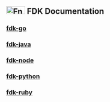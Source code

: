 ## <img src="https://fnproject.io/images/fn-300x125.png" alt="Fn Project Logo" height="21" width="50"> FDK Documentation

### [fdk-go](fdk-go/README.md)
### [fdk-java](fdk-java/README.md)
### [fdk-node](fdk-node/README.md)
### [fdk-python](fdk-python/README.md)
### [fdk-ruby](fdk-ruby/README.md)

